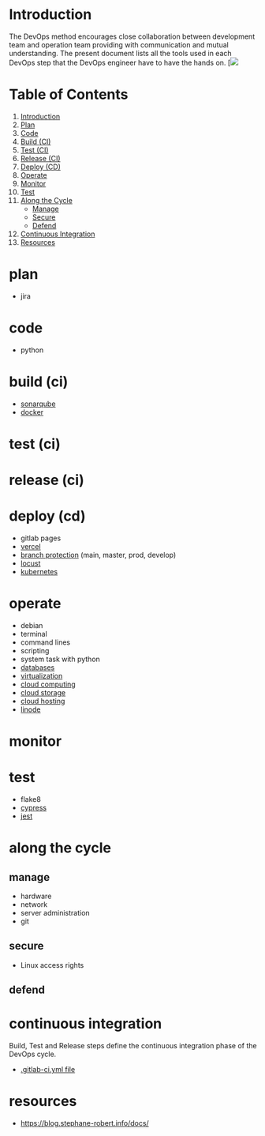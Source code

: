 # Introduction
The DevOps method encourages close collaboration between development team and operation team providing with communication and mutual understanding. The present document lists all the tools used in each DevOps step that the DevOps engineer have to have the hands on.
[![](https://miro.medium.com/v2/resize:fit:800/1*U5UiBSdviV7V1pK6xfWLYQ.png)
# Table of Contents

1. [Introduction](#introduction)
2. [Plan](#plan)
3. [Code](#code)
4. [Build (CI)](#build-ci)
5. [Test (CI)](#test-ci)
6. [Release (CI)](#release-ci)
7. [Deploy (CD)](#deploy\ (cd))
8. [Operate](#operate)
9. [Monitor](#monitor)
10. [Test](#test)
11. [Along the Cycle](#along-the-cycle)
    - [Manage](#manage)
    - [Secure](#secure)
    - [Defend](#defend)
12. [Continuous Integration](#continuous-integration)
13. [Resources](#resources)

# plan
- jira
# code
- python
# build (ci)
- [sonarqube](/LaCapsuleDevopsBootcamp/pages/sonarqube)
- [docker](/LaCapsuleDevopsBootcamp/pages/docker)
# test (ci)
# release (ci)
# deploy (cd)
- gitlab pages
- [vercel](/LaCapsuleDevopsBootcamp/pages/vercel)
- [branch protection](/LaCapsuleDevopsBootcamp/pages/branch-protection) (main, master, prod, develop)
- [locust](/LaCapsuleDevopsBootcamp/pages/locust)
- [kubernetes](/LaCapsuleDevopsBootcamp/pages/kubernetes)
# operate
- debian
- terminal
- command lines
- scripting
- system task with python
- [databases](/LaCapsuleDevopsBootcamp/pages/databases)
- [virtualization](LaCapsuleDevopsBootcamp/pages/virtualization)
- [cloud computing](cloud%20computing.md)
- [cloud storage](cloud%20storage.md)
- [cloud hosting](cloud%20hosting.md)
- [linode](linode.md)
# monitor
# test
- flake8
- [cypress](/LaCapsuleDevopsBootcamp/pages/cypress)
- [jest](/LaCapsuleDevopsBootcamp/pages/jest)

# along the cycle
## manage
- hardware
- network
- server administration
- git
## secure
- Linux access rights
## defend
# continuous integration
Build, Test and Release steps define the continuous integration phase of the DevOps cycle.
- [.gitlab-ci.yml file](/LaCapsuleDevopsBootcamp/pages/gitlab-ci)
# resources
- https://blog.stephane-robert.info/docs/